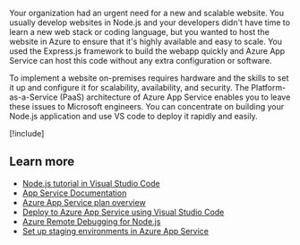 Your organization had an urgent need for a new and scalable website. You usually develop websites in Node.js and your developers didn't have time to learn a new web stack or coding language, but you wanted to host the website in Azure to ensure that it's highly available and easy to scale. You used the Express.js framework to build the webapp quickly and Azure App Service can host this code without any extra configuration or software. 

To implement a website on-premises requires hardware and the skills to set it up and configure it for scalability, availability, and security. The Platform-as-a-Service (PaaS) architecture of Azure App Service enables you to leave these issues to Microsoft engineers. You can concentrate on building your Node.js application and use VS code to deploy it rapidly and easily.

[!include[](../../../includes/azure-sandbox-cleanup.md)]

## Learn more

- [Node.js tutorial in Visual Studio Code](https://code.visualstudio.com/docs/nodejs/nodejs-tutorial)
- [App Service Documentation](https://docs.microsoft.com/azure/app-service/)
- [Azure App Service plan overview](https://docs.microsoft.com/azure/app-service/overview-hosting-plans)
- [Deploy to Azure App Service using Visual Studio Code](https://docs.microsoft.com/azure/javascript/tutorial-vscode-azure-app-service-node-01)
- [Azure Remote Debugging for Node.js](https://code.visualstudio.com/docs/azure/remote-debugging)
- [Set up staging environments in Azure App Service](https://docs.microsoft.com/azure/app-service/deploy-staging-slots)
